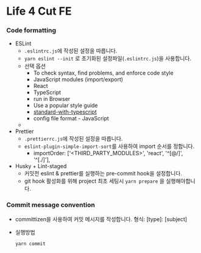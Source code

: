 # Life 4 Cut FE

### Code formatting

- ESLint
    - `.eslintrc.js`에 작성된 설정을 따릅니다.
    - `yarn eslint --init` 로 초기화된 설정파일(`.eslintrc.js`)을 사용합니다.
    - 선택 옵션
        - To check syntax, find problems, and enforce code style
        - JavaScript modules (import/export)
        - React
        - TypeScript
        - run in Browser
        - Use a popular style guide
        - [standard-with-typescript](https://github.com/standard/eslint-config-standard-with-typescript)
        - config file format - JavaScript
    -
- Prettier
    - `.prettierrc.js`에 작성된 설정을 따릅니다.
    - `eslint-plugin-simple-import-sort`를 사용하여 import 순서를 정합니다.
        - importOrder: ['<THIRD_PARTY_MODULES>', 'react', '^[@/]', '^[./]'],
- Husky + Lint-staged
    - 커밋전 eslint & prettier를 실행하는 pre-commit hook을 설정합니다.
    - git hook 활성화를 위해 project 최초 세팅시 `yarn prepare` 을 실행해야합니다.

### Commit message convention
- committizen을 사용하여 커밋 메시지를 작성합니다. 형식: [type]: [subject]
- 실행방법

    `yarn commit` 

